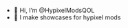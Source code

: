 - 👋 Hi, I’m @HypixelModsQOL
- 👀 I make showcases for hypixel mods

<!---
HypixelModsQOL/HypixelModsQOL is a ✨ special ✨ repository because its `README.md` (this file) appears on your GitHub profile.
You can click the Preview link to take a look at your changes.
--->
